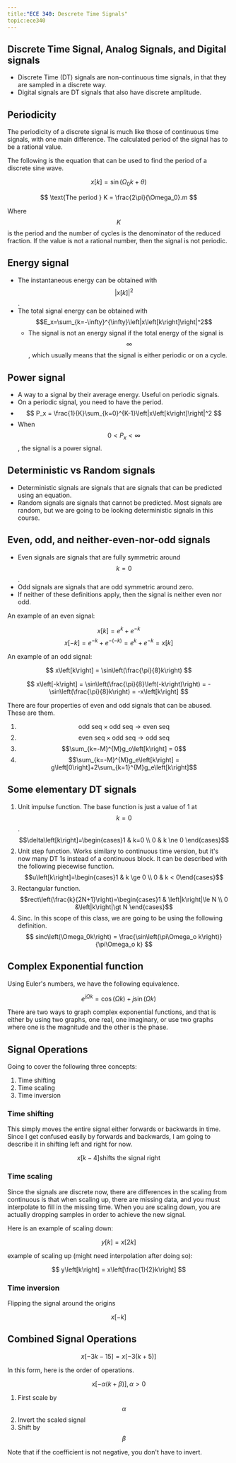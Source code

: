 ```yaml
---
title:"ECE 340: Descrete Time Signals"
topic:ece340
---
```


## Discrete Time Signal, Analog Signals, and Digital signals

- Discrete Time (DT) signals are non-continuous time signals, in that they are sampled in a discrete way.
- Digital signals are DT signals that also have discrete amplitude.

## Periodicity

The periodicity of a discrete signal is much like those of continuous time signals, with one main difference. The calculated period of the signal has to be a rational value.

The following is the equation that can be used to find the period of a discrete sine wave.

$$
x\left[k\right] = \sin\left(\Omega_0k+\theta\right)
$$

$$
\text{The period } K = \frac{2\pi}{\Omega_0}.m
$$

Where $$K$$ is the period and the number of cycles is the denominator of the reduced fraction. If the value is not a rational number, then the signal is not periodic.

## Energy signal

- The instantaneous energy can be obtained with $$\left|x\left[k\right]\right|^2$$.
- The total signal energy can be obtained with $$E_x=\sum_{k=-\infty}^{\infty}\left|x\left[k\right]\right|^2$$
  - The signal is not an energy signal if the total energy of the signal is $$\infty$$, which usually means that the signal is either periodic or on a cycle.

## Power signal

- A way to a signal by their average energy. Useful on periodic signals.
- On a periodic signal, you need to have the period.
- $$ P_x = \frac{1}{K}\sum_{k=0}^{K-1}\left|x\left[k\right]\right|^2 $$
- When $$0 < P_x < \infty$$, the signal is a power signal.

## Deterministic vs Random signals

- Deterministic signals are signals that are signals that can be predicted using an equation.
- Random signals are signals that cannot be predicted. Most signals are random, but we are going to be looking deterministic signals in this course.

## Even, odd, and neither-even-nor-odd signals

- Even signals are signals that are fully symmetric around $$k=0$$.
- Odd signals are signals that are odd symmetric around zero.
- If neither of these definitions apply, then the signal is neither even nor odd.

An example of an even signal:

$$
x\left[k\right] = e^k+e^{-k}
$$
$$
x\left[-k\right] = e^{-k}+e^{-\left(-k\right) } = e^k+e^{-k} = x\left[k\right]
$$

An example of an odd signal:

$$
x\left[k\right] = \sin\left(\frac{\pi}{8}k\right)
$$

$$
x\left[-k\right] = \sin\left(\frac{\pi}{8}\left(-k\right)\right) = -\sin\left(\frac{\pi}{8}k\right) = -x\left[k\right]
$$

There are four properties of even and odd signals that can be abused. These are them.

1. $$\text{odd seq} \times \text{odd seq} \longrightarrow \text{even seq}$$
2. $$\text{even seq} \times \text{odd seq} \longrightarrow \text{odd seq}$$
3. $$\sum_{k=-M}^{M}g_o\left[k\right] = 0$$
4. $$\sum_{k=-M}^{M}g_e\left[k\right] = g\left[0\right]+2\sum_{k=1}^{M}g_e\left[k\right]$$

## Some elementary DT signals

1. Unit impulse function. The base function is just a value of 1 at $$k=0$$. $$\delta\left[k\right]=\begin{cases}1 & k=0 \\
0 & k \ne 0
\end{cases}$$
2. Unit step function. Works similary to continuous time version, but it's now many DT 1s instead of a continuous block. It can be described with the following piecewise function. $$u\left[k\right]=\begin{cases}1 & k \ge 0 \\
0 & k < 0\end{cases}$$
3. Rectangular function. $$rect\left(\frac{k}{2N+1}\right)=\begin{cases}1 & \left|k\right|\le N \\
0 &\left|k\right|\gt N \end{cases}$$
4. Sinc. In this scope of this class, we are going to be using the following definition. $$ sinc\left(\Omega_0k\right) = \frac{\sin\left(\pi\Omega_o k\right)}{\pi\Omega_o k} $$

## Complex Exponential function

Using Euler's numbers, we have the following equivalence.

$$
e^{j\Omega k} = \cos\left(\Omega k\right) + j \sin\left(\Omega k\right)
$$

There are two ways to graph complex exponential functions, and that is either by using two graphs, one real, one imaginary, or use two graphs where one is the magnitude and the other is the phase.

## Signal Operations

Going to cover the following three concepts:

1. Time shifting
2. Time scaling
3. Time inversion

### Time shifting

This simply moves the entire signal either forwards or backwards in time. Since I get confused easily by forwards and backwards, I am going to describe it in shifting left and right for now.

$$
x\left[k-4\right] \text{shifts the signal right}
$$

### Time scaling

Since the signals are discrete now, there are differences in the scaling from continuous is that when scaling up, there are missing data, and you must interpolate to fill in the missing time. When you are scaling down, you are actually dropping samples in order to achieve the new signal.

Here is an example of scaling down:

$$
y\left[k\right] = x\left[2k\right]
$$

example of scaling up (might need interpolation after doing so):

$$
y\left[k\right] = x\left[\frac{1}{2}k\right]
$$

### Time inversion

Flipping the signal around the origins

$$
x\left[-k\right]
$$

## Combined Signal Operations

$$
x\left[-3k-15\right] = x\left[-3\left(k+5\right)\right]
$$

In this form, here is the order of operations.

$$
x\left[-\alpha\left(k+\beta\right)\right], \alpha > 0
$$

1. First scale by $$\alpha$$
2. Invert the scaled signal
3. Shift by $$\beta$$

Note that if the coefficient is not negative, you don't have to invert.
